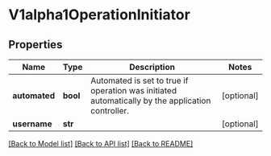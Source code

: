 # V1alpha1OperationInitiator

## Properties
Name | Type | Description | Notes
------------ | ------------- | ------------- | -------------
**automated** | **bool** | Automated is set to true if operation was initiated automatically by the application controller. | [optional] 
**username** | **str** |  | [optional] 

[[Back to Model list]](../README.md#documentation-for-models) [[Back to API list]](../README.md#documentation-for-api-endpoints) [[Back to README]](../README.md)


